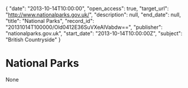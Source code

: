{
  "date": "2013-10-14T10:00:00", 
  "open_access": true, 
  "target_url": "http://www.nationalparks.gov.uk/", 
  "description": null, 
  "end_date": null, 
  "title": "National Parks", 
  "record_id": "20131014T100000/Old0412E36SuVXeAIVabdw==", 
  "publisher": "nationalparks.gov.uk", 
  "start_date": "2013-10-14T10:00:00Z", 
  "subject": "British Countryside"
}

# National Parks

None